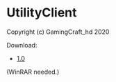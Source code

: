 # UtilityClient
Copyright (c) GamingCraft_hd 2020

Download:
- [1.0](GamingCrafthd.github.io/minecraft/utilityclient/latest.rar)

(WinRAR needed.)
